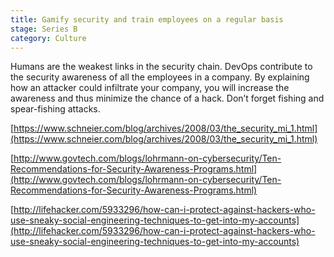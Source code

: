 ```yaml
---
title: Gamify security and train employees on a regular basis
stage: Series B
category: Culture
---
```

Humans are the weakest links in the security chain. DevOps contribute to the security awareness of all the employees in a company. By explaining how an attacker could infiltrate your company, you will increase the awareness and thus minimize the chance of a hack. Don’t forget fishing and spear-fishing attacks.

[https://www.schneier.com/blog/archives/2008/03/the_security_mi_1.html](https://www.schneier.com/blog/archives/2008/03/the_security_mi_1.html)

[http://www.govtech.com/blogs/lohrmann-on-cybersecurity/Ten-Recommendations-for-Security-Awareness-Programs.html](http://www.govtech.com/blogs/lohrmann-on-cybersecurity/Ten-Recommendations-for-Security-Awareness-Programs.html)

[http://lifehacker.com/5933296/how-can-i-protect-against-hackers-who-use-sneaky-social-engineering-techniques-to-get-into-my-accounts](http://lifehacker.com/5933296/how-can-i-protect-against-hackers-who-use-sneaky-social-engineering-techniques-to-get-into-my-accounts)
